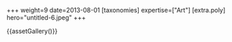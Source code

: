 +++
weight=9
date=2013-08-01
[taxonomies]
expertise=["Art"]
[extra.poly]
hero="untitled-6.jpeg"
+++

{{assetGallery()}}